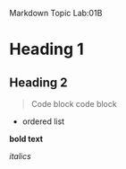 Markdown Topic Lab:01B 

#  Heading 1

## Heading 2

> Code block
> code block

- ordered list

**bold text**

*italics*
